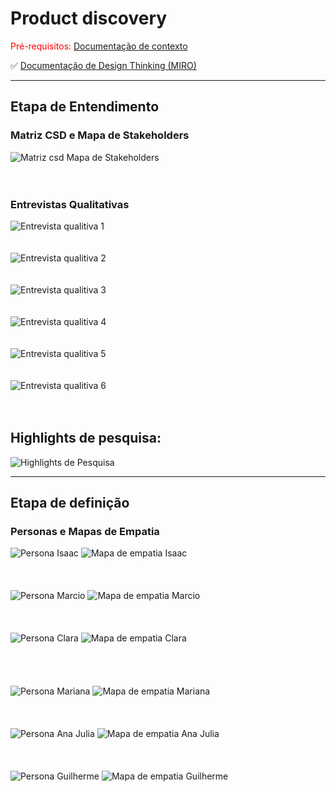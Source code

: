 # Product discovery

<span style="color:red">Pré-requisitos: <a href="01-Contexto.md"> Documentação de contexto</a></span>

✅ [Documentação de Design Thinking (MIRO)](files/processo-dt.pdf)

---

## Etapa de Entendimento

### Matriz CSD e Mapa de Stakeholders

![Matriz csd Mapa de Stakeholders](images/matriz-csd-e-mapa-de-stakeholders.jpg)
<br>
<br>
<br>

### Entrevistas Qualitativas
![Entrevista qualitiva 1](images/entrevista-qualitativa-1.jpg)
<br>
<br>
<br>
![Entrevista qualitiva 2](images/entrevista-qualitativa-2.jpg)
<br>
<br>
<br>
![Entrevista qualitiva 3](images/entrevista-qualitativa-3.jpg)
<br>
<br>
<br>
![Entrevista qualitiva 4](images/entrevista-qualitativa-4.jpg)
<br>
<br>
<br>
![Entrevista qualitiva 5](images/entrevista-qualitativa-5.jpg)
<br>
<br>
<br>
![Entrevista qualitiva 6](images/entrevista-qualitativa-6.jpg)
<br>
<br>
<br>
## Highlights de pesquisa: 

![Highlights de Pesquisa](images/highlights-de-pesquisa.jpg)

---

## Etapa de definição

### Personas e Mapas de Empatia
![Persona Isaac](images/persona-isaac.jpg)
![Mapa de empatia Isaac](images/mapa-de-empatia-isaac.jpg)
<br>
<br>
<br>
<br>
![Persona Marcio](images/persona-marcio.jpg)
![Mapa de empatia Marcio](images/mapa-de-empatia-marcio.jpg)
<br>
<br>
<br>
<br>
![Persona Clara](images/persona-clara.jpg)
![Mapa de empatia Clara](images/mapa-de-empatia-clara.jpg)
<br>
<br>
<br>
<br>
<br>
![Persona Mariana](images/persona-mariana.jpg)
![Mapa de empatia Mariana](images/mapa-de-empatia-mariana.jpg)
<br>
<br>
<br>
<br>
![Persona Ana Julia](images/persona-ana-julia.jpg)
![Mapa de empatia Ana Julia](images/mapa-de-empatia-ana-julia.jpg)
<br>
<br>
<br>
<br>
![Persona Guilherme](images/persona-guilherme.jpg)
![Mapa de empatia Guilherme](images/mapa-de-empatia-guilherme.jpg)
